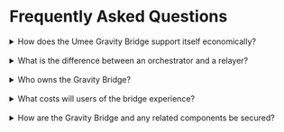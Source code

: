 # Frequently Asked Questions

<details><summary>How does the Umee Gravity Bridge support itself economically?</summary>

Each relayer gets a reward when they successfully relay transactions across blockchains. They estimate if the batch or a relaying transaction is going to be profitable by comparing Ethereum’s fees and the batch’s reward (fees paid by users). 

</details>

<br>

<details><summary>What is the difference between an orchestrator and a relayer?</summary>

Relayers compete to be the first in relaying a profitable batch. Orchestrators validate and sign batched transactions.

</details>

<br>

<details><summary>Who owns the Gravity Bridge?</summary>

Umee’s Gravity Bridge is completely decentralized and is operated by the Umee validator set.

</details>

<br>

<details><summary>What costs will users of the bridge experience?</summary>

Costs on the Gravity Bridge are as minimal as they can get. Transactions going from Umee to Ethereum are grouped in batches of up to 100 transactions, meaning they share the costs. Going from Ethereum to Umee they only pay for the cost of executing sendToCosmos. In both cases cost is highly tied to the price of Ethereum.

</details>

<br>

<details><summary>How are the Gravity Bridge and any related components be secured?</summary>

The Gravity contract is basically a multisig wallet that’s managed by Umee’s validator set. The Gravity Bridge design benefits from its simplicity and less dependencies.

</details>
